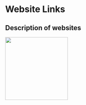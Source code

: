<h1>Website Links</h1>
<h2>Description of websites</h2>
<img src="https://upload.wikimedia.org/wikipedia/commons/thumb/6/62/Ruby_On_Rails_Logo.svg/1200px-Ruby_On_Rails_Logo.svg.png" height="200px" width="auto">
